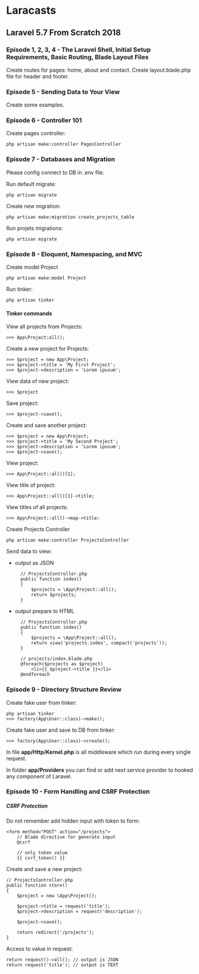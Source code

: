 # Laracasts

## Laravel 5.7 From Scratch 2018

### Episode 1, 2, 3, 4 - The Laravel Shell, Initial Setup Requirements, Basic Routing, Blade Layout Files

Create routes for pages: home, about and contact.
Create layout.blade.php file for header and footer.

### Episode 5 - Sending Data to Your View

Create some examples.

### Episode 6 - Controller 101

Create pages controller:

	php artisan make:controller PagesController

### Episode 7 - Databases and Migration

Please config connect to DB in .env file.

Run default migrate:

	php artisan migrate

Create new migration:

	php artisan make:migration create_projects_table

Run projets migrations:

	php artisan migrate

### Episode 8 - Eloquent, Namespacing, and MVC

Create model Project

	php artisan make:model Project

Run tinker:

	php artisan tinker

#### Tinker commands

View all projects from Projects:

	>>> App\Project:all();

Create a new project for Projects:

	>>> $project = new App\Project;
	>>> $project->title = 'My First Project';
	>>> $project->description = 'Lorem ipusum';

View data of new project:

	>>> $project

Save project:

	>>> $project->save();

Create and save another project:

	>>> $project = new App\Project;
	>>> $project->title = 'My Second Project';
	>>> $project->description = 'Lorem ipusum';
	>>> $project->save();

View project:

	>>> App\Project::all()[1];

View title of project:

	>>> App\Project::all()[1]->title;

View titles of all projects:

	>>> App\Project::all()->map->title;

Create Projects Controller

	php artisan make:controller ProjectsController

Send data to view:

- output as JSON

		// ProjectsController.php
		public function index()
		{
			$projects = \App\Project::all();
			return $projects;
		}

- output prepare to HTML

		// ProjectsController.php
		public function index()
		{
			$projects = \App\Project::all();
			return view('projects.index', compact('projects'));
		}

		// projects/index.blade.php
		@foreach($projects as $project)
			<li>{{ $project->title }}</li>
		@endforeach

### Episode 9 - Directory Structure Review

Create fake user from tinker:

	php artisan tinker
	>>> factory(App\User::class)->make();

Create fake user and save to DB from tinker:

	>>> factory(App\User::class)->create();

In file **app/Http/Kernel.php** is all middleware which run during every single request.

In folder **app/Providers** you can find or add next service provider to hooked any component of Laravel.

### Episode 10 - Form Handling and CSRF Protection

##### CSRF Protection

Do not remember add hidden input with token to form:

	<form method="POST" action="/projects">
		// Blade directive for generate input
		@csrf

		// only token value
		{{ csrf_token() }}

Create and save a new project:

	// ProjectsController.php
	public function store()
	{
	    $project = new \App\Project();

	    $project->title = request('title');
	    $project->description = request('description');

	    $project->save();

	    return redirect('/projects');
	}

Access to value in request:

	return request()->all(); // output is JSON
	return request('title'); // output is TEXT